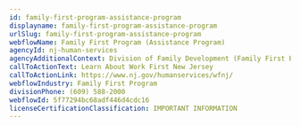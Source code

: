 ```yaml
---
id: family-first-program-assistance-program
displayname: family-first-program-assistance-program
urlSlug: family-first-program-assistance-program
webflowName: Family First Program (Assistance Program)
agencyId: nj-human-services
agencyAdditionalContext: Division of Family Development (Family First Program)
callToActionText: Learn About Work First New Jersey
callToActionLink: https://www.nj.gov/humanservices/wfnj/
webflowIndustry: Family First Program
divisionPhone: (609) 588-2000
webflowId: 5f77294bc68adf446d4cdc16
licenseCertificationClassification: IMPORTANT INFORMATION
---
```

